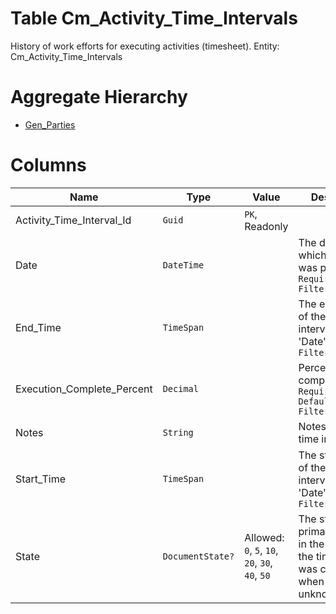 # Table Cm_Activity_Time_Intervals

History of work efforts for executing activities (timesheet). Entity: Cm_Activity_Time_Intervals

# Aggregate Hierarchy

* [Gen_Parties](Gen_Parties.md)

# Columns

| Name | Type | Value | Description |
| - | - | - | --- |
|Activity_Time_Interval_Id|`Guid`|`PK`, Readonly||
|Date|`DateTime`||The date on which the work was performed. `Required` `Filter(eq;ge;le)` |
|End_Time|`TimeSpan`||The ending time of the time interval within 'Date'. `Required` `Filter(ge;le)` |
|Execution_Complete_Percent|`Decimal`||Percent of task completed. `Required` `Default(0)` `Filter(ge;le)` |
|Notes|`String`||Notes for the time interval. |
|Start_Time|`TimeSpan`||The starting time of the time interval within 'Date'. `Required` `Filter(ge;le)` |
|State|`DocumentState?`|Allowed: `0`, `5`, `10`, `20`, `30`, `40`, `50`|The state of the primary activity in the moment the time interval was created. null when the state is unknown. |
